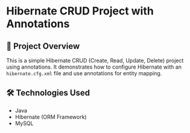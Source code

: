 # Hibernate CRUD Project with Annotations

## 📌 Project Overview
This is a simple Hibernate CRUD (Create, Read, Update, Delete) project using annotations. It demonstrates how to configure Hibernate with an `hibernate.cfg.xml` file and use annotations for entity mapping.

## 🛠️ Technologies Used
- Java
- Hibernate (ORM Framework)
- MySQL 
